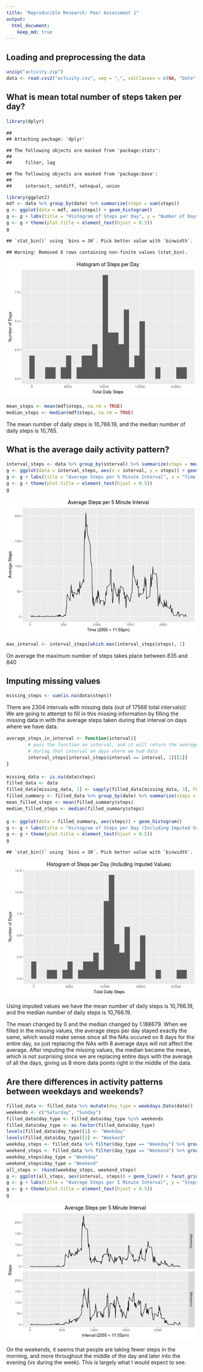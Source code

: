 ```yaml
---
title: "Reproducible Research: Peer Assessment 1"
output: 
  html_document:
    keep_md: true
---
```



## Loading and preprocessing the data

```r
unzip("activity.zip")
data <- read.csv2("activity.csv", sep = ",", colClasses = c(NA, "Date", "integer"))
```

## What is mean total number of steps taken per day?

```r
library(dplyr)
```

```
## 
## Attaching package: 'dplyr'
```

```
## The following objects are masked from 'package:stats':
## 
##     filter, lag
```

```
## The following objects are masked from 'package:base':
## 
##     intersect, setdiff, setequal, union
```

```r
library(ggplot2)
mdf <- data %>% group_by(date) %>% summarize(steps = sum(steps))
g <- ggplot(data = mdf, aes(steps)) + geom_histogram()
g <- g + labs(title = "Histogram of Steps per Day", y = "Number of Days", x = "Total Daily Steps")
g <- g + theme(plot.title = element_text(hjust = 0.5))
g
```

```
## `stat_bin()` using `bins = 30`. Pick better value with `binwidth`.
```

```
## Warning: Removed 8 rows containing non-finite values (stat_bin).
```

![](PA1_template_files/figure-html/unnamed-chunk-2-1.png)<!-- -->

```r
mean_steps <- mean(mdf$steps, na.rm = TRUE)
median_steps <- median(mdf$steps, na.rm = TRUE)
```
The mean number of daily steps is 10,766.19, and the median number of daily steps is 10,765.

## What is the average daily activity pattern?

```r
interval_steps <- data %>% group_by(interval) %>% summarize(steps = mean(steps, na.rm = TRUE))
g <- ggplot(data = interval_steps, aes(x = interval, y = steps)) + geom_line()
g <- g + labs(title = "Average Steps per 5 Minute Interval", x = "Time (2355 = 11:55pm)", y = "Average Steps")
g <- g + theme(plot.title = element_text(hjust = 0.5))
g
```

![](PA1_template_files/figure-html/unnamed-chunk-3-1.png)<!-- -->

```r
max_interval <- interval_steps[which.max(interval_steps$steps), 1]
```
On average the maximum number of steps takes place between 835 and 840


## Imputing missing values

```r
missing_steps <- sum(is.na(data$steps))
```
There are 2304 intervals with missing data (out of 17568 total intervals))  
We are going to attempt to fill in this missing information by filling the missing data in 
with the average steps taken during that interval on days where we have data.  


```r
average_steps_in_interval <- function(interval){
        # pass the function an interval, and it will return the average steps taken
        # during that interval on days where we had data
        interval_steps[interval_steps$interval == interval, 2][[1]]
}

missing_data <- is.na(data$steps)
filled_data <- data
filled_data[missing_data, 1] <- sapply(filled_data[missing_data, 3], FUN = average_steps_in_interval)
filled_summary <- filled_data %>% group_by(date) %>% summarize(steps = sum(steps))
mean_filled_steps <- mean(filled_summary$steps)
median_filled_steps <- median(filled_summary$steps)

g <- ggplot(data = filled_summary, aes(steps)) + geom_histogram()
g <- g + labs(title = "Histogram of Steps per Day (Including Imputed Values)", y = "Number of Days", x = "Total Daily Steps")
g <- g + theme(plot.title = element_text(hjust = 0.5))
g
```

```
## `stat_bin()` using `bins = 30`. Pick better value with `binwidth`.
```

![](PA1_template_files/figure-html/unnamed-chunk-5-1.png)<!-- -->

Using imputed values we have the mean number of daily steps is 10,766.19, and the median number of daily steps is 10,766.19.  

The mean changed by 0 and the median changed by 1.188679. When we filled in the missing values, the average steps per day stayed exactly the same, which would make sense since all the NAs occured on 8 days for the entire day, so just replacing the NAs with 8 average days will not affect the average. After imputing the missing values, the median became the mean, which is not surprising since we are replacing entire days with the average of all the days, giving us 8 more data points right in the middle of the data.


## Are there differences in activity patterns between weekdays and weekends?


```r
filled_data <- filled_data %>% mutate(day_type = weekdays.Date(date))
weekends <- c("Saturday", "Sunday")
filled_data$day_type <- filled_data$day_type %in% weekends
filled_data$day_type <- as.factor(filled_data$day_type)
levels(filled_data$day_type)[1] <- "Weekday"
levels(filled_data$day_type)[2] <- "Weekend"
weekday_steps <- filled_data %>% filter(day_type == "Weekday") %>% group_by(interval) %>% summarize(steps = mean(steps))
weekend_steps <- filled_data %>% filter(day_type == "Weekend") %>% group_by(interval) %>% summarize(steps = mean(steps))
weekday_steps$day_type = "Weekday"
weekend_steps$day_type = "Weekend"
all_steps <- rbind(weekday_steps, weekend_steps)
g <- ggplot(all_steps, aes(interval, steps)) + geom_line() + facet_grid(day_type ~ .)
g <- g + labs(title = "Average Steps per 5 Minute Interval", y = "Steps", x = "Interval (2355 = 11:55pm)")
g <- g + theme(plot.title = element_text(hjust = 0.5))
g 
```

![](PA1_template_files/figure-html/unnamed-chunk-6-1.png)<!-- -->

On the weekends, it seems that people are taking fewer steps in the morning, and more throughout the middle of the day and later into the evening (vs during the week). This is largely what I would expect to see.
